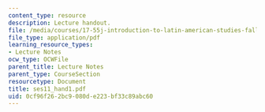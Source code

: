 ```yaml
---
content_type: resource
description: Lecture handout.
file: /media/courses/17-55j-introduction-to-latin-american-studies-fall-2006/0cf96f262bc9080de223bf33c89abc60_ses11_hand1.pdf
file_type: application/pdf
learning_resource_types:
- Lecture Notes
ocw_type: OCWFile
parent_title: Lecture Notes
parent_type: CourseSection
resourcetype: Document
title: ses11_hand1.pdf
uid: 0cf96f26-2bc9-080d-e223-bf33c89abc60
---
```

